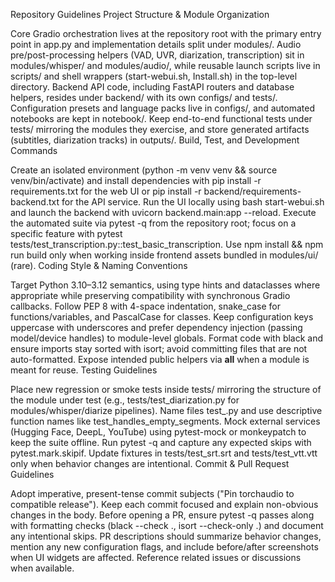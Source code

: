 Repository Guidelines
Project Structure & Module Organization

Core Gradio orchestration lives at the repository root with the primary entry point in app.py and implementation details split under modules/. Audio pre/post-processing helpers (VAD, UVR, diarization, transcription) sit in modules/whisper/ and modules/audio/, while reusable launch scripts live in scripts/ and shell wrappers (start-webui.sh, Install.sh) in the top-level directory. Backend API code, including FastAPI routers and database helpers, resides under backend/ with its own configs/ and tests/. Configuration presets and language packs live in configs/, and automated notebooks are kept in notebook/. Keep end-to-end functional tests under tests/ mirroring the modules they exercise, and store generated artifacts (subtitles, diarization tracks) in outputs/.
Build, Test, and Development Commands

Create an isolated environment (python -m venv venv && source venv/bin/activate) and install dependencies with pip install -r requirements.txt for the web UI or pip install -r backend/requirements-backend.txt for the API service. Run the UI locally using bash start-webui.sh and launch the backend with uvicorn backend.main:app --reload. Execute the automated suite via pytest -q from the repository root; focus on a specific feature with pytest tests/test_transcription.py::test_basic_transcription. Use npm install && npm run build only when working inside frontend assets bundled in modules/ui/ (rare).
Coding Style & Naming Conventions

Target Python 3.10–3.12 semantics, using type hints and dataclasses where appropriate while preserving compatibility with synchronous Gradio callbacks. Follow PEP 8 with 4-space indentation, snake_case for functions/variables, and PascalCase for classes. Keep configuration keys uppercase with underscores and prefer dependency injection (passing model/device handles) to module-level globals. Format code with black and ensure imports stay sorted with isort; avoid committing files that are not auto-formatted. Expose intended public helpers via __all__ when a module is meant for reuse.
Testing Guidelines

Place new regression or smoke tests inside tests/ mirroring the structure of the module under test (e.g., tests/test_diarization.py for modules/whisper/diarize pipelines). Name files test_<feature>.py and use descriptive function names like test_handles_empty_segments. Mock external services (Hugging Face, DeepL, YouTube) using pytest-mock or monkeypatch to keep the suite offline. Run pytest -q and capture any expected skips with pytest.mark.skipif. Update fixtures in tests/test_srt.srt and tests/test_vtt.vtt only when behavior changes are intentional.
Commit & Pull Request Guidelines

Adopt imperative, present-tense commit subjects ("Pin torchaudio to compatible release"). Keep each commit focused and explain non-obvious changes in the body. Before opening a PR, ensure pytest -q passes along with formatting checks (black --check ., isort --check-only .) and document any intentional skips. PR descriptions should summarize behavior changes, mention any new configuration flags, and include before/after screenshots when UI widgets are affected. Reference related issues or discussions when available.
